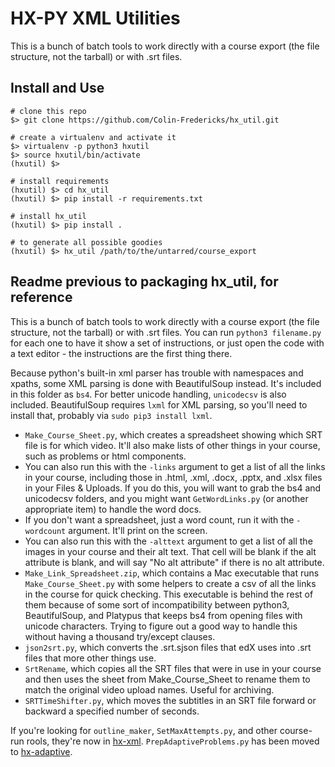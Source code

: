 HX-PY XML Utilities
====================================


This is a bunch of batch tools to work directly with a course export (the file structure, not the tarball) or with .srt files.

Install and Use
---------------

    # clone this repo
    $> git clone https://github.com/Colin-Fredericks/hx_util.git

    # create a virtualenv and activate it
    $> virtualenv -p python3 hxutil
    $> source hxutil/bin/activate
    (hxutil) $>

    # install requirements
    (hxutil) $> cd hx_util
    (hxutil) $> pip install -r requirements.txt

    # install hx_util
    (hxutil) $> pip install .

    # to generate all possible goodies
    (hxutil) $> hx_util /path/to/the/untarred/course_export


Readme previous to packaging hx_util, for reference
---------------------------------------------------

This is a bunch of batch tools to work directly with a course export (the file structure, not the tarball) or with .srt files. You can run `python3 filename.py` for each one to have it show a set of instructions, or just open the code with a text editor - the instructions are the first thing there.

Because python's built-in xml parser has trouble with namespaces and xpaths, some XML parsing is done with BeautifulSoup instead. It's included in this folder as `bs4`. For better unicode handling, `unicodecsv` is also included. BeautifulSoup requires `lxml` for XML parsing, so you'll need to install that, probably via `sudo pip3 install lxml`.

* `Make_Course_Sheet.py`, which creates a spreadsheet showing which SRT file is for which video. It'll also make lists of other things in your course, such as problems or html components.
 * You can also run this with the `-links` argument to get a list of all the links in your course, including those in .html, .xml, .docx, .pptx, and .xlsx files in your Files & Uploads. If you do this, you will want to grab the bs4 and unicodecsv folders, and you might want `GetWordLinks.py` (or another appropriate item) to handle the word docs.
 * If you don't want a spreadsheet, just a word count, run it with the `-wordcount` argument. It'll print on the screen.
 * You can also run this with the `-alttext` argument to get a list of all the images in your course and their alt text. That cell will be blank if the alt attribute is blank, and will say "No alt attribute" if there is no alt attribute.
* `Make_Link_Spreadsheet.zip`, which contains a Mac executable that runs `Make_Course_Sheet.py` with some helpers to create a csv of all the links in the course for quick checking. This executable is behind the rest of them because of some sort of incompatibility between python3, BeautifulSoup, and Platypus that keeps bs4 from opening files with unicode characters. Trying to figure out a good way to handle this without having a thousand try/except clauses.
* `json2srt.py`, which converts the .srt.sjson files that edX uses into .srt files that more other things use.
* `SrtRename`, which copies all the SRT files that were in use in your course and then uses the sheet from Make_Course_Sheet to rename them to match the original video upload names. Useful for archiving.
* `SRTTimeShifter.py`, which moves the subtitles in an SRT file forward or backward a specified number of seconds.


If you're looking for `outline_maker`, `SetMaxAttempts.py`, and other course-run rools, they're now in [hx-xml](https://github.com/Colin-Fredericks/hx-xml). `PrepAdaptiveProblems.py` has been moved to [hx-adaptive](https://github.com/Colin-Fredericks/hx-adaptive).
